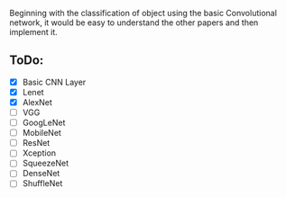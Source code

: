 Beginning with the classification of object using the basic Convolutional network, it would be easy to understand the other papers and then implement it.

## ToDo:
- [x] Basic CNN Layer
- [x] Lenet 
- [x] AlexNet
- [ ] VGG
- [ ] GoogLeNet
- [ ] MobileNet
- [ ] ResNet
- [ ] Xception
- [ ] SqueezeNet
- [ ] DenseNet
- [ ] ShuffleNet
